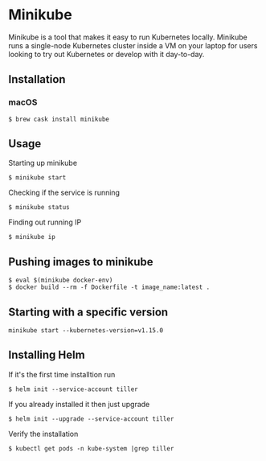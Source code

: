 # Minikube

Minikube is a tool that makes it easy to run Kubernetes locally. Minikube runs a single-node Kubernetes cluster inside a VM on your laptop for users looking to try out Kubernetes or develop with it day-to-day.

## Installation

### macOS

```
$ brew cask install minikube
```

## Usage

Starting up minikube

```
$ minikube start
```

Checking if the service is running

```
$ minikube status
```

Finding out running IP

```
$ minikube ip
```

## Pushing images to minikube
```
$ eval $(minikube docker-env)
$ docker build --rm -f Dockerfile -t image_name:latest .
```

## Starting with a specific version

  ```
  minikube start --kubernetes-version=v1.15.0
  ```

## Installing Helm

If it's the first time installtion run

    $ helm init --service-account tiller

If you already installed it then just upgrade

    $ helm init --upgrade --service-account tiller

Verify the installation

    $ kubectl get pods -n kube-system |grep tiller
